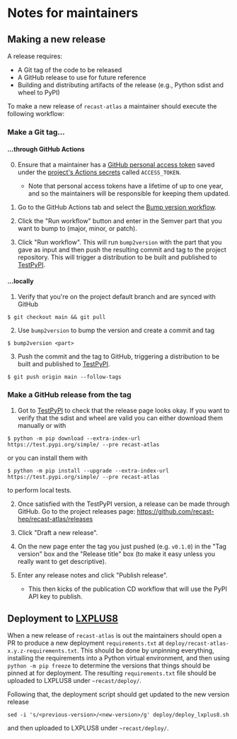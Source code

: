 # Notes for maintainers

## Making a new release

A release requires:
* A Git tag of the code to be released
* A GitHub release to use for future reference
* Building and distributing artifacts of the release (e.g., Python sdist and wheel to PyPI)

To make a new release of `recast-atlas` a maintainer should execute the following workflow:

### Make a Git tag...

#### ...through GitHub Actions

0. Ensure that a maintainer has a [GitHub personal access token][GitHub PAT] saved under the [project's Actions secrets](https://github.com/recast-hep/recast-atlas/settings/secrets/actions) called `ACCESS_TOKEN`.
   - Note that personal access tokens have a lifetime of up to one year, and so the maintainers will be responsible for keeping them updated.

1. Go to the GitHub Actions tab and select the [Bump version workflow][bump version workflow].

2. Click the "Run workflow" button and enter in the Semver part that you want to bump to (major, minor, or patch).

3. Click "Run workflow". This will run `bump2version` with the part that you gave as input and then push the resulting commit and tag to the project repository.
This will trigger a distribution to be built and published to [TestPyPI][TestPyPI].

[GitHub PAT]: https://docs.github.com/en/authentication/keeping-your-account-and-data-secure/creating-a-personal-access-token
[bump version workflow]: https://github.com/recast-hep/recast-atlas/actions/workflows/bump-version.yml
[TestPyPI]: https://test.pypi.org/project/recast-atlas/

#### ...locally

1. Verify that you're on the project default branch and are synced with GitHub

```console
$ git checkout main && git pull
```

2. Use `bump2version` to bump the version and create a commit and tag

```console
$ bump2version <part>
```

3. Push the commit and the tag to GitHub, triggering a distribution to be built and published to [TestPyPI][TestPyPI].

```console
$ git push origin main --follow-tags
```

### Make a GitHub release from the tag

1. Got to [TestPyPI](https://test.pypi.org/project/recast-atlas/) to check that the release page looks okay. If you want to verify that the sdist and wheel are valid you can either download them manually or with

```console
$ python -m pip download --extra-index-url https://test.pypi.org/simple/ --pre recast-atlas
```

or you can install them with

```console
$ python -m pip install --upgrade --extra-index-url https://test.pypi.org/simple/ --pre recast-atlas
```

to perform local tests.

2. Once satisfied with the TestPyPI version, a release can be made through GitHub. Go to the project releases page: https://github.com/recast-hep/recast-atlas/releases

3. Click "Draft a new release".

4. On the new page enter the tag you just pushed (e.g. `v0.1.0`) in the "Tag version" box and the "Release title" box (to make it easy unless you really want to get descriptive).

5. Enter any release notes and click "Publish release".
   * This then kicks of the publication CD workflow that will use the PyPI API key to publish.

## Deployment to [LXPLUS8](https://clouddocs.web.cern.ch/clients/lxplus.html)

When a new release of `recast-atlas` is out the maintainers should open a PR to produce a new deployment `requirements.txt` at `deploy/recast-atlas-x.y.z-requirements.txt`.
This should be done by unpinning everything, installing the requirements into a Python virtual environment, and then using `python -m pip freeze` to determine the versions that things should be pinned at for deployment.
The resulting `requirements.txt` file should be uploaded to LXPLUS8 under `~recast/deploy/`.

Following that, the deployment script should get updated to the new version release

```console
sed -i 's/<previous-version>/<new-version>/g' deploy/deploy_lxplus8.sh
```

and then uploaded to LXPLUS8 under `~recast/deploy/`.
